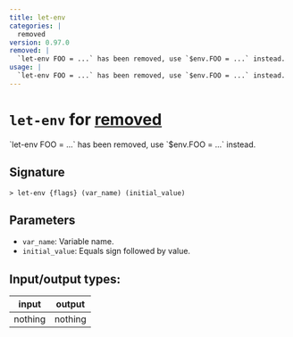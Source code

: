 ```yaml
---
title: let-env
categories: |
  removed
version: 0.97.0
removed: |
  `let-env FOO = ...` has been removed, use `$env.FOO = ...` instead.
usage: |
  `let-env FOO = ...` has been removed, use `$env.FOO = ...` instead.
---
```

<!-- This file is automatically generated. Please edit the command in https://github.com/nushell/nushell instead. -->

# `let-env` for [removed](/commands/categories/removed.md)

<div class='command-title'>`let-env FOO = ...` has been removed, use `$env.FOO = ...` instead.</div>

## Signature

```> let-env {flags} (var_name) (initial_value)```

## Parameters

 -  `var_name`: Variable name.
 -  `initial_value`: Equals sign followed by value.


## Input/output types:

| input   | output  |
| ------- | ------- |
| nothing | nothing |
